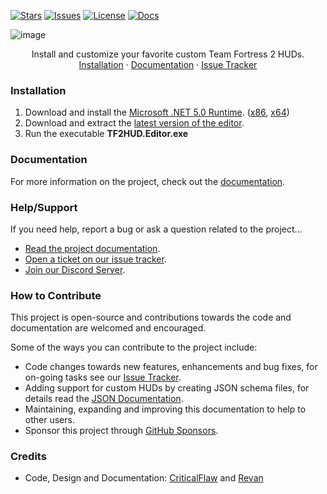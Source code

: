<!-- BADGES -->
[![Stars][stars-shield]][stars-link]
[![Issues][issues-shield]][issues-link]
[![License][license-shield]][license-link]
[![Docs][docs-shield]][docs-link]

<!-- TITLE -->
![image](https://user-images.githubusercontent.com/6818236/115637633-a0d9cd80-a2de-11eb-89f8-48373c34d740.png)
<p align="center">
  <p align="center">
    Install and customize your favorite custom Team Fortress 2 HUDs.
    <br />
    <a href="https://www.editor.criticalflaw.ca//install/">Installation</a>
    ·
    <a href="https://www.editor.criticalflaw.ca//">Documentation</a>
    ·
    <a href="https://github.com/CriticalFlaw/TF2HUD.Editor/issues">Issue Tracker</a>
  </p>
</p>

<!-- CONTENT -->

### Installation

1. Download and install the [Microsoft .NET 5.0 Runtime][runtime-link]. ([x86][runtime86-link], [x64][runtime64-link])
2. Download and extract the [latest version of the editor][releases-link].
3. Run the executable **TF2HUD.Editor.exe**

### Documentation

For more information on the project, check out the [documentation][docs-link].

### Help/Support

If you need help, report a bug or ask a question related to the project...
* [Read the project documentation][docs-link].
* [Open a ticket on our issue tracker][issues-link].
* [Join our Discord Server][discord-link].
 
### How to Contribute

This project is open-source and contributions towards the code and documentation are welcomed and encouraged.

Some of the ways you can contribute to the project include:
* Code changes towards new features, enhancements and bug fixes, for on-going tasks see our [Issue Tracker][issues-link].
* Adding support for custom HUDs by creating JSON schema files, for details read the [JSON Documentation][json-link].
* Maintaining, expanding and improving this documentation to help to other users.
* Sponsor this project through [GitHub Sponsors][sponsors-link].

### Credits
* Code, Design and Documentation: [CriticalFlaw](https://github.com/CriticalFlaw) and [Revan](https://github.com/cooolbros)

<!-- MARKDOWN LINKS -->
[stars-shield]: https://img.shields.io/github/stars/CriticalFlaw/TF2HUD.Editor
[stars-link]: https://github.com/CriticalFlaw/TF2HUD.Editor/stargazers
[issues-shield]: https://img.shields.io/github/issues/CriticalFlaw/TF2HUD.Editor
[issues-link]: https://github.com/CriticalFlaw/TF2HUD.Editor/issues
[license-shield]: https://img.shields.io/github/license/CriticalFlaw/TF2HUD.Editor
[license-link]: https://github.com/CriticalFlaw/TF2HUD.Editor/blob/master/.github/LICENSE
[docs-shield]: https://github.com/CriticalFlaw/TF2HUD.Editor/actions/workflows/docs.yml/badge.svg?branch=master
[docs-link]: https://www.editor.criticalflaw.ca/
[json-link]: https://www.editor.criticalflaw.ca/json/base/
[issues-link]: https://github.com/CriticalFlaw/TF2HUD.Editor/issues
[discord-link]: https://discord.gg/hTdtK9vBhE
[releases-link]: https://github.com/CriticalFlaw/TF2HUD.Editor/releases
[sponsors-link]: https://github.com/sponsors/CriticalFlaw
[runtime-link]: https://dotnet.microsoft.com/download/dotnet/5.0/runtime
[runtime86-link]: https://download.visualstudio.microsoft.com/download/pr/c089205d-4f58-4f8d-ad84-c92eaf2f3411/5cd3f9b3bd089c09df14dbbfb64124a4/windowsdesktop-runtime-5.0.5-win-x86.exe
[runtime64-link]: https://download.visualstudio.microsoft.com/download/pr/c1ef0b3f-9663-4fc5-85eb-4a9cadacdb87/52b890f91e6bd4350d29d2482038df1c/windowsdesktop-runtime-5.0.5-win-x64.exe
